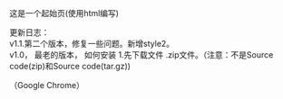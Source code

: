 这是一个起始页(使用html编写)  

更新日志：  
v1.1.第二个版本，修复一些问题。新增style2。  
v1.0， 最老的版本，
 如何安装
 1.先下载文件 .zip文件。（注意：不是Source code(zip)和Source code(tar.gz))  
 
 （Google Chrome）
 
